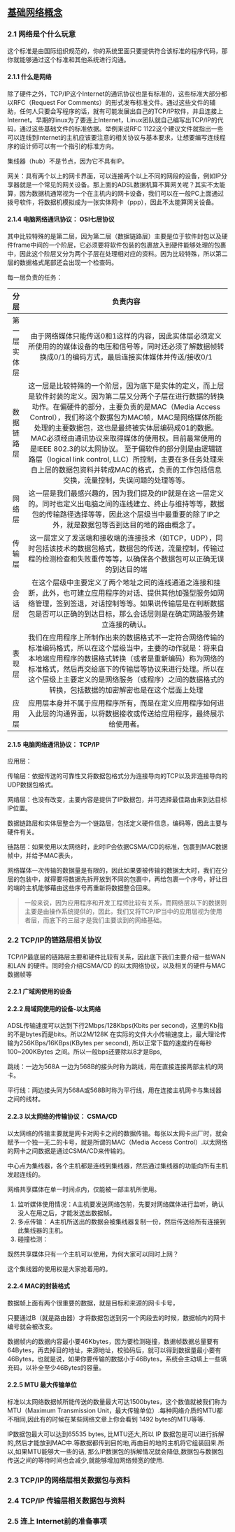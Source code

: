 ## [基础网络概念](http://linux.vbird.org/linux_server/0110network_basic.php#whatisnetwork_comps)

### 2.1 网络是个什么玩意

这个标准是由国际组织规范的，你的系统里面只要提供符合该标准的程序代码，那你就能够通过这个标准和其他系统进行沟通。

#### 2.1.1 什么是网络



除了硬件之外，TCP/IP这个Internet的通讯协议也是有标准的，这些标准大部分都以RFC（Request For Comments）的形式发布标准文件。通过这些文件的辅助，任何人只要会写程序的话，就有可能发展出自己的TCP/IP软件，并且连接上Internet。早期的linux为了要连上Internet，Linux团队就自己编写出TCP/IP的代码，通过这些基础文件的标准依据。举例来说RFC 1122这个建议文件就指出一些可以连线到Internet的主机应该要注意的相关协议与基本要求，让想要编写连线程序的设计师可以有一个指引的标准方向。

集线器（hub）不是节点，因为它不具有IP。

网关：具有两个以上的网卡界面，可以连接两个以上不同的网段的设备，例如IP分享器就是一个常见的网关设备。那上面的ADSL数据机算不算网关呢？其实不太能算，因为数据机通常视为一个在主机内的网卡设备，我们可以在一般PC上面通过拨号软件，将数据机模拟成为一张实体网卡（ppp），因此不太能算网关设备。

#### 2.1.4 电脑网络通讯协议： OSI七层协议

其中比较特殊的是第二层，因为第二层（数据链路层）主要是位于软件封包以及硬件frame中间的一个阶层，它必须要将软件包装的包裹放入到硬件能够处理的包裹中，因此这个阶层又分为两个子层在处理相对应的资料。因为比较特殊，所以第二层的数据格式尾部还会出现一个检查码。

每一层负责的任务：

|     分层      |                           负责内容                           |
| :-----------: | :----------------------------------------------------------: |
| 第一层 实体层 | 由于网络媒体只能传送0和1这样的内容，因此实体层必须定义所使用的的媒体设备的电压和信号等，同时还必须了解数据帧转换成0/1的编码方式，最后连接实体媒体并传送/接收0/1 |
|  数据链路层   | 这一层是比较特殊的一个阶层，因为底下是实体的定义，而上层是软件封装的定义。因为第二层又分两个子层在进行数据的转换动作。在偏硬件的部分，主要负责的是MAC（Media Access Control），我们称这个数据包为MAC帧，MAC是网络媒体所能处理的主要数据包，这也是最终被实体层编码成01的数据。MAC必须经由通讯协议来取得媒体的使用权。目前最常使用的是IEEE 802.3的以太网协议。  至于偏软件的部分则是由逻辑链路层（logical link control, LLC）所控制，主要在多任务处理来自上层的数据包资料并转成MAC的格式，负责的工作包括信息交换，流量控制，失误问题的处理等等。 |
|    网络层     | 这一层是我们最感兴趣的，因为我们提及的IP就是在这一层定义的。同时也定义出电脑之间的连线建立、终止与维持等等，数据包的传输路径选择等等，因此这个层级当中最重要的除了IP之外，就是数据包等否到达目的地的路由概念了。 |
|    传输层     | 这一层定义了发送端和接收端的连接技术（如TCP，UDP），同时包括该技术的数据包格式，数据包的传送，流量控制，传输过程的检测检查和失败重传等等，以确保各个数据包可以正确无误的到达目的端 |
|    会话层     | 在这个层级中主要定义了两个地址之间的连线通道之连接和挂断，此外，也可建立应用程序的对话、提供其他加强型服务如网络管理，签到签退，对话控制等等。如果说传输层是在判断数据包是否可以正确的到达目标，那么会话层则是在确定网路服务建立连接的确认。 |
|    表现层     | 我们在应用程序上所制作出来的数据格式不一定符合网络传输的标准编码格式，所以在这个层级当中，主要的动作就是：将来自本地端应用程序的数据格式转换（或者是重新编码）称为网络的标准格式，然后再交给底下的传输层等协议来进行处理。所以在这个层级上主要定义的是网络服务（或程序）之间的数据格式的转换，包括数据的加密解密也是在这个层面上处理 |
|    应用层     | 应用层本身并不属于应用程序所有，而是在定义应用程序如何进入此层的沟通界面，以将数据接收或传送给应用程序，最终展示给使用者。 |

#### 2.1.5 电脑网络通讯协议： TCP/IP

应用层：

传输层：依据传送的可靠性又将数据包格式分为连接导向的TCP以及非连接导向的UDP数据包格式。

网络层：也没有改变，主要内容是提供了IP数据包，并可选择最佳路由来到达目标IP位置。

数据链路层和实体层整合为一个链路层，包括定义硬件信息，编码等，因此主要与硬件有关。

链路层：如果使用以太网络时，此时IP会依据CSMA/CD的标准，包裹到MAC数据帧中，并给予MAC表头，

网络媒体一次传输的数据量是有限的，因此如果要被传输的数据太大时，我们在分层的包装中，就得要将数据先拆开放到不同的包裹中，再给包裹一个序号，好让目的端的主机能够藉由这些序号再重新将数据整合回来。

> 一般来说，因为应用程序和开发工程师比较有关系，而网络层以下的数据则主要是由操作系统提供的，因此，我们又将TCP/IP当中的应用层视为使用者层，而底下的三层才是我们主要谈到的网络基础。

### 2.2 TCP/IP的链路层相关协议

TCP/IP最底层的链路层主要和硬件比较有关系，因此底下我们主要介绍一些WAN 和LAN 的硬件。同时会介绍CSMA/CD 的以太网络协议，以及相关的硬件与MAC数据帧等

#### 2.2.1 广域网使用的设备

#### 2.2.2 局域网使用的设备-以太网络

ADSL传输速度可以达到下行2Mbps/128Kbps(Kbits per second)，这里的Kb指的不是bytes而是bits。所以2M/128K 在实际的文件大小传输速度上，最大理论传输为256KBps/16KBps(KBytes per second), 所以正常下载的速度约在每秒100~200KBytes 之间。所以一般bps还要除以8才是Bps,

跳线：一边为568A 一边为568B的接头时称为跳线，用在直接连接两部主机的网卡。

平行线：两边接头同为568A或568B时称为平行线，用在连接主机网卡与集线器之间的线材。

#### 2.2.3 以太网络的传输协议： CSMA/CD

以太网络的传输主要就是网卡对网卡之间的数据传输。每张以太网卡出厂时，就会赋予一个独一无二的卡号，就是所谓的MAC（Media Access Control）.以太网络的网卡之间数据是通过CSMA/CD来传输的。

中心点为集线器，各个主机都是连线到集线器，然后通过集线器的功能向所有主机发起连线的。

网络共享媒体在单一时间点内，仅能被一部主机所使用。

1. 监听媒体使用情况：A主机要发送网络包前，先要对网络媒体进行监听，确认没人在用之后，才能发送出数据帧。
2. 多点传输： A主机所送出的数据会被集线器复制一份，然后传送给所有连接到此集线器的主机。
3. 碰撞检测：

既然共享媒体只有一个主机可以使用，为何大家可以同时上网？

这个集线器的使用权是大家抢着用的。

#### 2.2.4 MAC的封装格式

数据帧上面有两个很重要的数据，就是目标和来源的网卡卡号，

只要通过B（就是路由器）才将数据包送到另一个网段去的时候，数据帧内的网卡编号就会被改变。

数据帧内的数据内容最小要46Kbytes，因为要检测碰撞，数据帧数据总量要有64Bytes，再去掉目的地址，来源地址，校验码后，就可以得到数据量最小要有46Bytes，也就是说，如果你要传输的数据小于46Bytes，系统会主动填上一些填充码，以补全至少46Bytes的容量。

#### 2.2.5 MTU 最大传输单位

标准以太网络数据帧所能传送的数量最大可达1500bytes，这个数值就被我们称为MTU（Maximum Transmission Unit，最大传输单位）.每种网络介质的MTU都不相同,因此有的时候在某些网络文章上你会看到 1492 bytes的MTU等等. 

IP数据包最大可以达到65535 bytes, 比MTU还大,所以 IP 数据包是可以进行拆解的,然后才能放到MAC中.等数据都传到目的地,再由目的地的主机将它组装回来.所以,如果MTU能够大一些的话, 那么IP数据包的拆解情况就会降低,数据包与数据包传送之间的等待时间也会减少,就能够增加网络频宽的使用.





























### 2.3 TCP/IP的网络层相关数据包与资料

### 2.4 TCP/IP 传输层相关数据包与资料

### 2.5 连上 Internet前的准备事项